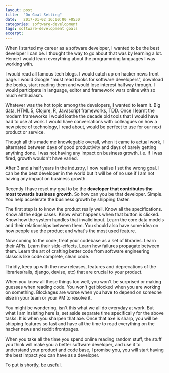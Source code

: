 ```yaml
---
layout: post
title:  "On Goal Setting"
date:   2017-01-02 16:00:00 +0530
categories: software-development
tags: software-development goals
excerpt: 
---
```

When I started my career as a software developer, I wanted to be the best developer I can be. I thought the way to go about that was by learning a lot. Hence I would learn everything about the programming languages I was working with. 

I would read all famous tech blogs. I would catch up on hacker news front page. I would Google "must read books for software developers", download the books, start reading them and would lose interest halfway through. I would participate in language, editor and framework wars online with so much enthusiasm.

Whatever was the hot topic among the developers, I wanted to learn it. Big data, HTML 5, Clojure, R, Javascript frameworks, TDD. Once I learnt the modern frameworks I would loathe the decade old tools that I would have had to use at work. I would have conversations with colleagues on how a new piece of technology, I read about, would be perfect to use for our next product or service.

Though all this made me knowlegable overall, when it came to actual work, I alternated between days of good productivity and days of barely getting anything done. I was not having any impact on business growth. i.e. if I was fired, growth wouldn't have varied.

After 3 and a half years in the industry, I now realise I set the wrong goal. I can be the best developer in the world but it will be of no use if I am not having any impact on business growth.

Recently I have reset my goal to be the **developer that contributes the most towards business growth**. So how can you be that developer. Simple. You help accelerate the business growth by shipping faster.

The first step is to know the product really well. Know all the specifications. Know all the edge cases. Know what happens when that button is clicked. Know how the system handles that invalid input. Learn the core data models and their relationships between them. You should also have some idea on how people use the product and what's the most used feature.

Now coming to the code, treat your codebase as a set of libraries. Learn their APIs. Learn their side-effects. Learn how failures propagate between them. Learn the art of crafting better code from software engineering classcis like code complete, clean code.

Thridly, keep up with the new releases, features and deprecations of the libraries(rails, django, devise, etc) that are crucial to your product.

When you know all these things too well, you won't be surprised or making guesses when reading code. You won't get blocked when you are working on something. Blockages are worse when you have to depend on someone else in your team or your PM to resolve it.

You might be wondering, isn't this what we all do everyday at work. But what I am insisting here is, set aside separate time specifically for the above tasks. It is when you sharpen that axe. Once that axe is sharp, you will be shipping features so fast and have all the time to read everything on the hacker news and reddit frontpages.

When you take all the time you spend online reading random stuff, the stuff you think will make you a better software developer, and use it to understand your product and code base, I promise you, you will start having the best impact you can have as a developer. 

To put is shortly, [be useful](https://medium.com/art-of-practicality/the-purpose-of-life-is-not-happiness-its-usefulness-65064d0cdd59#.6xqpjpvyi).
